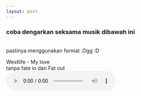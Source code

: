 ```yaml
---
layout: post
---
```




<html manifest="cache-manifest.manifest">
<body>

<div id="result"></div>

<script>
// Check browser support
if (typeof(Storage) !== "undefined") {
    // Store
    localStorage.setItem("Westlife", "Mylove");
    // Retrieve
    document.getElementById("result").innerHTML = localStorage.getItem("lastname");
} else {
    document.getElementById("result").innerHTML = "Sorry, your browser does not support Web Storage...";
}
</script>

 </body>
</html>

<h3> coba dengarkan seksama musik dibawah ini</h3>
<br>pastinya menggunakan format .Ogg :D <br>


<p>Westlife - My love<br> tanpa fate in dan Fat out <br>
<audio controls="controls">
  <source src="/img/Aerosmith - I Don't Wanna Miss a Thing.oog" type="audio/ogg" />
  Your browser does not support the audio element.
</audio> 
</p>

